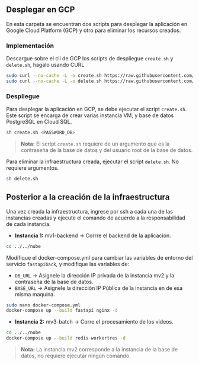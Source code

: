 ## Desplegar en GCP

En esta carpeta se encuentran dos scripts para desplegar la aplicación en Google Cloud Platform (GCP) y otro para eliminar los recursos creados.

### Implementación

Descargue sobre el cli de GCP los scripts de despliegue `create.sh` y `delete.sh`, hagalo usando CURL

```bash
sudo curl --no-cache -L -o create.sh https://raw.githubusercontent.com/MISW-4204-Desarrollo-de-SW-en-la-nube/Proyecto-SW-Nube/main/gcp/create.sh
sudo curl --no-cache -L -o delete.sh https://raw.githubusercontent.com/MISW-4204-Desarrollo-de-SW-en-la-nube/Proyecto-SW-Nube/main/gcp/delete.sh
```

### Despliegue

Para desplegar la aplicación en GCP, se debe ejecutar el script `create.sh`. Este script se encarga de crear varias instancia VM, y base de datos PostgreSQL en Cloud SQL.

```bash
sh create.sh <PASSWORD_DB>
```
 > **Nota:** El script `create.sh` requiere de un argumento que es la contraseña de la base de datos y del usuario root de la base de datos.

Para eliminar la infraestructura creada, ejecutar el script `delete.sh`. No requiere argumentos.

```bash
sh delete.sh
```

## Posterior a la creación de la infraestructura

Una vez creada la infraestructura, ingrese por ssh a cada una de las instancias creadas y ejecute el comando de acuerdo a la responsabilidad de cada instancia.

 - **Instancia 1:** mv1-backend -> Corrre el backend de la aplicación.

```bash
cd ../../nube
```

  Modifique el docker-compose.yml para cambiar las variables de entorno del servicio `fastapiback`, y modifique las variables de:

  - `DB_URL` -> Asignele la dirección IP privada de la instancia mv2 y la contraseña de la base de datos.
  - `BASE_URL` -> Asignele la dirección IP Pública de la instancia en de esa misma maquina.

```bash
sudo nano docker-compose.yml
docker-compose up --build fastapi nginx -d
```

 - **Instancia 2:** mv3-batch -> Corre el procesamiento de los videos.

```bash
cd ../../nube
docker-compose up --build redis workertres -d
```

 > **Nota:** La instancia mv2 corresponde a la instancia de la base de datos, no requiere ejecutar ningún comando.


